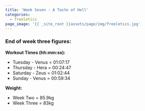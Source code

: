 ```yaml
---
title: 'Week Seven - A Taste of Hell'
categories:
  - freeletics
page_image: '{{ _site_root }}assets/page/img/freeletics.jpg'
---
```

<h3>End of week three figures:</h3><p><strong>Workout Times (hh:mm:ss):</strong></p><ul> <li>Tuesday - Venus = 01:07:17</li><li>Thursday - Hera = 00:24:47</li><li>Saturday - Zeus = 01:02:44</li><li>Sunday - Venus = 00:59:34</li></ul><p><strong>Weight:</strong></p><ul> <li>Week Two = 85.9kg</li><li>Week Three = 83kg</li></ul>